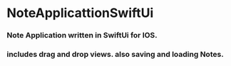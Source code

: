 # NoteApplicattionSwiftUi

### Note Application written in SwiftUi for IOS.
### includes drag and drop views. also saving and loading Notes.
